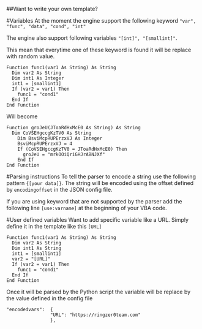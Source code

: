 ##Want to write your own template?

#Variables
At the moment the engine support the following keyword `"var", "func", "data", "cond", "int"`

The engine also support following variables `"[int]", "[smallint]"`.

This mean that everytime one of these keyword is found it will be replace with random value.

```
Function func1(var1 As String) As String
  Dim var2 As String
  Dim int1 As Integer
  int1 = [smallint1]
  If (var2 = var1) Then
    func1 = "cond1"
  End If
End Function
```

Will become

```
Function groJeU(JToaRdHxMcE0 As String) As String
  Dim CoVSEHgccgKzTV0 As String
	Dim BsviMcpRUPErzxVJ As Integer
	BsviMcpRUPErzxVJ = 4
	If (CoVSEHgccgKzTV0 = JToaRdHxMcE0) Then
	  groJeU = "mrkOOiQriGHJrABNJXf"
	End If
End Function
```

#Parsing instructions
To tell the parser to encode a string use the following pattern `{[your data]}`. The string will be encoded using the offset defined by `encodingoffset` in the JSON config file.

If you are using keyword that are not supported by the parser add the following line `[use:varname]` at the beginning of your VBA code.

#User defined variables
Want to add specific variable like a URL. Simply define it in the template like this `[URL]`

```
Function func1(var1 As String) As String
  Dim var2 As String
  Dim int1 As String
  int1 = [smallint1]
  var2 = "[URL]"
  If (var2 = var1) Then
    func1 = "cond1"
  End If
End Function
```

Once it will be parsed by the Python script the variable will be replace by the value defined in the config file

```
"encodedvars":  {
                "URL": "https://ringzer0team.com"
                },
```
